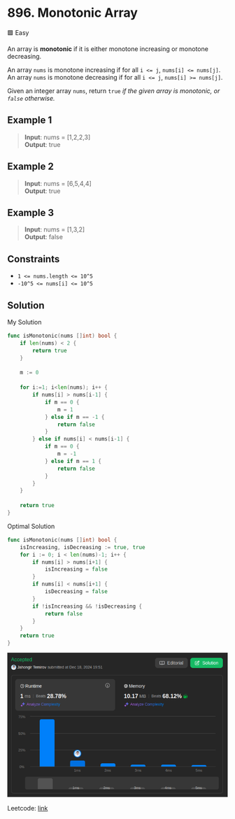 # 896. Monotonic Array

🟩 Easy

An array is **monotonic** if it is either monotone increasing or monotone decreasing.

An array `nums` is monotone increasing if for all `i <= j`, `nums[i] <= nums[j]`. An array `nums` is monotone decreasing if for all `i <= j`, `nums[i] >= nums[j]`.

Given an integer array `nums`, return `true` *if the given array is monotonic, or `false` otherwise.*

## Example 1

> **Input**: nums = [1,2,2,3] \
> **Output**: true

## Example 2

> **Input**: nums = [6,5,4,4] \
> **Output**: true

## Example 3

> **Input**: nums = [1,3,2] \
> **Output**: false

## Constraints

* `1 <= nums.length <= 10^5`
* `-10^5 <= nums[i] <= 10^5`

## Solution

My Solution

```go
func isMonotonic(nums []int) bool {
    if len(nums) < 2 {
        return true
    }

    m := 0

    for i:=1; i<len(nums); i++ {
        if nums[i] > nums[i-1] {
            if m == 0 {
                m = 1
            } else if m == -1 {
                return false
            }
        } else if nums[i] < nums[i-1] {
            if m == 0 {
                m = -1
            } else if m == 1 {
                return false
            }
        }
    }

    return true
}
```

Optimal Solution

```go
func isMonotonic(nums []int) bool {
    isIncreasing, isDecreasing := true, true
    for i := 0; i < len(nums)-1; i++ {
        if nums[i] > nums[i+1] {
            isIncreasing = false
        }
        if nums[i] < nums[i+1] {
            isDecreasing = false
        }
        if !isIncreasing && !isDecreasing {
            return false
        }
    }
    return true
}
```

![result](896.png)

Leetcode: [link](https://leetcode.com/problems/monotonic-array/description)
